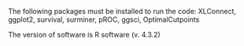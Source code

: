 The following packages must be installed to run the code:
XLConnect, ggplot2, survival, surminer, pROC, ggsci, OptimalCutpoints

The version of software is R software (v. 4.3.2) 
